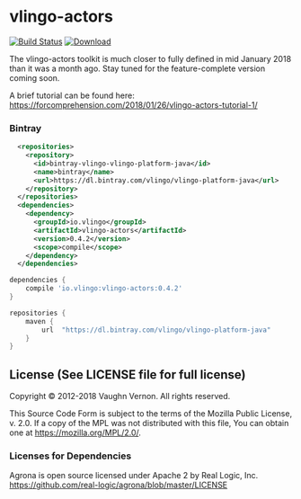 # vlingo-actors

[![Build Status](https://travis-ci.org/vlingo/vlingo-actors.svg?branch=master)](https://travis-ci.org/vlingo/vlingo-actors) [ ![Download](https://api.bintray.com/packages/vlingo/vlingo-platform-java/vlingo-actors/images/download.svg) ](https://bintray.com/vlingo/vlingo-platform-java/vlingo-actors/_latestVersion)

The vlingo-actors toolkit is much closer to fully defined in mid January 2018 than it was a month ago. Stay tuned for the feature-complete version coming soon.

A brief tutorial can be found here: https://forcomprehension.com/2018/01/26/vlingo-actors-tutorial-1/

### Bintray

```xml
  <repositories>
    <repository>
      <id>bintray-vlingo-vlingo-platform-java</id>
      <name>bintray</name>
      <url>https://dl.bintray.com/vlingo/vlingo-platform-java</url>
    </repository>
  </repositories>
  <dependencies>
    <dependency>
      <groupId>io.vlingo</groupId>
      <artifactId>vlingo-actors</artifactId>
      <version>0.4.2</version>
      <scope>compile</scope>
    </dependency>
  </dependencies>
```

```gradle
dependencies {
    compile 'io.vlingo:vlingo-actors:0.4.2'
}

repositories {
    maven {
        url  "https://dl.bintray.com/vlingo/vlingo-platform-java"
    }
}
```

License (See LICENSE file for full license)
-------------------------------------------
Copyright © 2012-2018 Vaughn Vernon. All rights reserved.

This Source Code Form is subject to the terms of the
Mozilla Public License, v. 2.0. If a copy of the MPL
was not distributed with this file, You can obtain
one at https://mozilla.org/MPL/2.0/.


### Licenses for Dependencies

Agrona is open source licensed under Apache 2 by Real Logic, Inc.
https://github.com/real-logic/agrona/blob/master/LICENSE
